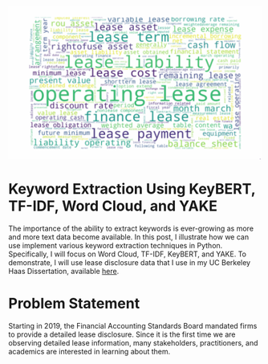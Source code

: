 <img src = "https://github.com/youngdataspace/NLP-Lease-Disclosure/blob/main/Intro.gif?raw=true">

# Keyword Extraction Using KeyBERT, TF-IDF, Word Cloud, and YAKE
The importance of the ability to extract keywords is ever-growing as more and more text data become available. In this post, I illustrate how we can use implement various keyword extraction techniques in Python. Specifically, I will focus on Word Cloud, TF-IDF, KeyBERT, and YAKE. To demonstrate, I will use lease disclosure data that I use in my UC Berkeley Haas Dissertation, available <a href = "https://papers.ssrn.com/sol3/papers.cfm?abstract_id=3689446">here</a>.

# Problem Statement
Starting in 2019, the Financial Accounting Standards Board mandated firms to provide a detailed lease disclosure. Since it is the first time we are observing detailed lease information, many stakeholders, practitioners, and academics are interested in learning about them.
